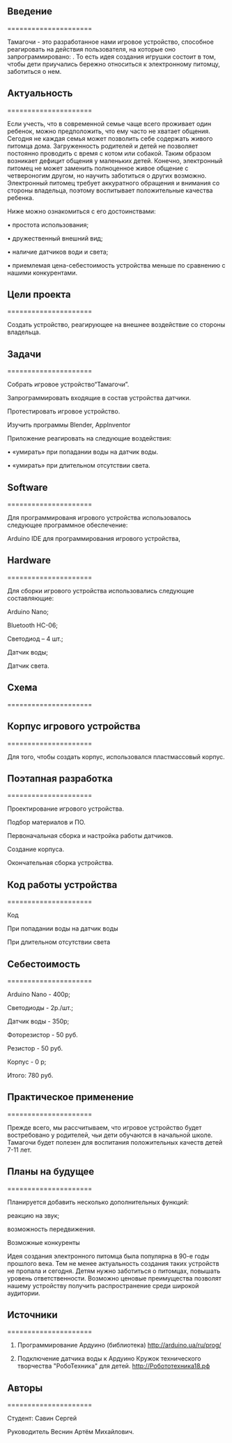 

## Введение
=====================

Тамагочи  - это разработанное нами игровое устройство, способное реагировать на действия пользователя, на которые оно запрограммировано: . 
То есть идея создания игрушки состоит в том, чтобы дети приучались бережно относиться к электронному питомцу, заботиться о нем.  


## Актуальность
=====================

Если учесть, что в  современной семье чаще всего проживает один ребенок,  можно предположить, что ему часто не хватает общения. Сегодня не каждая семья может позволить себе содержать живого питомца дома. Загруженность родителей и детей не позволяет постоянно проводить с время с котом или собакой. Таким образом возникает дефицит общения у маленьких детей. Конечно, электронный питомец  не может заменить полноценное живое общение с четвероногим другом, но научить заботиться о других возможно.  Электронный питомец требует аккуратного обращения и внимания со стороны владельца, поэтому воспитывает положительные качества ребенка.

Ниже можно ознакомиться  с его достоинствами:

•	простота использования;

•	дружественный внешний вид;

•	наличие датчиков води и света;

•	приемлемая цена-себестоимость устройства меньше по сравнению с нашими конкурентами.


## Цели проекта
=====================

Создать устройство, реагирующее на внешнее воздействие со стороны владельца. 


## Задачи
=====================

Собрать игровое устройство“Тамагочи”.

Запрограммировать входящие в состав устройства датчики.

Протестировать игровое устройство.

Изучить программы Blender, AppInventor


Приложение реагировать на следующие воздействия:

•	«умирать» при попадании воды на датчик воды.

•	«умирать» при длительном отсутствии света.


## Software
=====================

Для программированя игрового устройства использовалось следующее программное обеспечение:

Arduino IDE для программирования игрового устройства,



## Hardware
=====================

Для сборки игрового устройства использовались следующие составляющие:

Arduino Nano;

Bluetooth HC-06;

Светодиод – 4 шт.;

Датчик воды;

Датчик света.


## Схема
=====================




## Корпус игрового устройства
=====================

Для того, чтобы создать корпус, использовался пластмассовый корпус.


## Поэтапная разработка
=====================

Проектирование игрового устройства.

Подбор материалов и ПО.

Первоначальная сборка и настройка работы датчиков.

Создание корпуса.

Окончательная сборка устройства.


## Код работы устройства
=====================

Код

При попадании воды на датчик воды


При длительном отсутствии света


## Себестоимость
=====================

Arduino Nano - 400р;

Светодиоды  - 2р./шт.;

Датчик воды - 350р;

Фоторезистор -  50 руб.

Резистор - 50 руб.

Корпус -  0 р;

Итого: 780 руб.



## Практическое применение
=====================

Прежде всего, мы рассчитываем, что игровое устройство будет востребовано у родителей, чьи дети обучаются в начальной школе. Тамагочи будет полезен для воспитания положительных качеств детей 7-11 лет. 


## Планы на будущее
=====================

Планируется добавить несколько дополнительных функций:

реакцию на звук;

возможность передвижения.


Возможные конкуренты

Идея создания электронного питомца была популярна в 90-е годы прошлого века. Тем не менее актуальность создания таких устройств не пропала и сегодня. Детям нужно заботиться о питомцах, повышать уровень ответственности. Возможно ценовые преимущества позволят нашему устройству получить распространение среди широкой аудитории.


## Источники
=====================

1.	Программирование Ардуино (библиотека) http://arduino.ua/ru/prog/

2.	Подключение датчика воды к Ардуино Кружок технического творчества "РобоТехника" для детей. http://Робототехника18.рф


## Авторы
=====================

Студент: Савин Сергей

Руководитель Веснин Артём Михайлович.
